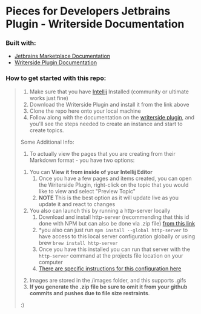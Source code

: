 # Pieces for Developers Jetbrains Plugin - Writerside Documentation

### Built with:
- [Jetbrains Marketplace Documentation](https://plugins.jetbrains.com/docs/marketplace/documentation-page.html#create-documentation-for-your-plugin)
- [Writerside Plugin Documentation](https://plugins.jetbrains.com/plugin/20158-writerside)

### How to get started with this repo: 
> 1) Make sure that you have [Intellij](https://www.jetbrains.com/idea/download/#section=windows) Installed (community or ultimate works just fine)
> 2) Download the Writerside Plugin and install it from the link above 
> 3) Clone the repo here onto your local machine 
> 4) Follow along with the documentation on the [writerside plugin](https://plugins.jetbrains.com/plugin/20158-writerside/docs/getting-started.html), and you'll see the steps needed to create an instance and start to create topics. 
> 
> Some Additional Info: 
> 1) To actually view the pages that you are creating from their Markdown format - you have two options:
>   1. You can **View it from inside of your Intellij Editor**
>      1. Once you have a few pages and items created, you can open the Writerside Plugin, right-click on the topic that you would like to view and select "Preview Topic"
>      2. **NOTE** This is the best option as it will update live as you update it and react to changes
>   2. You also can launch this by running a http-server locally 
>      1. Download and install http-server (recommending that this id done with NPM but can also be done via .zip file) [from this link](https://www.npmjs.com/package/http-server)
>      2. *you also can just run ```npm install --global http-server``` to have access to this local server configuration globally or using brew ```brew install http-server```
>      3. Once you have this installed you can run that server with the ```http-server``` command at the projects file location on your computer 
>      4. [There are specific instructions for this configuration here](https://plugins.jetbrains.com/plugin/20158-writerside/docs/local-build.html)
>
> 2) Images are stored in the /images folder, and this supports .gifs 
> 3) **If you generate the .zip file be sure to omit it from your github commits and pushes due to file size restraints**.
> 
> :)